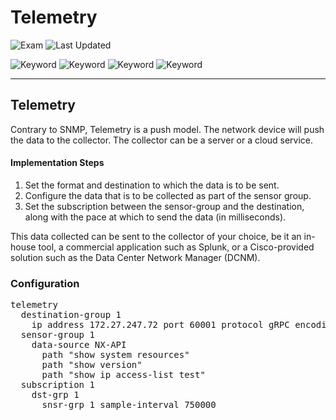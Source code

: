 # Telemetry

![Exam](https://img.shields.io/badge/DCCOR-8A2BE2)
![Last Updated](https://img.shields.io/badge/Last%20Updated-2024--01--17-blue)

![Keyword](https://img.shields.io/badge/Telemetry-darkgreen)
![Keyword](https://img.shields.io/badge/NXOS-darkgreen)
![Keyword](https://img.shields.io/badge/DCNM-darkgreen)
![Keyword](https://img.shields.io/badge/Data%20Center%20Network%20Manager-darkgreen)

<hr>

## Telemetry

Contrary to SNMP, Telemetry is a push model. The network device will push the data to the collector. The collector can be a server or a cloud service.

#### Implementation Steps

1. Set the format and destination to which the data is to be sent.
2. Configure the data that is to be collected as part of the sensor group.
3. Set the subscription between the sensor-group and the destination, along with
the pace at which to send the data (in milliseconds).

This data collected can be sent to the collector of your choice, be it an in-house tool, a commercial application such as Splunk, or a Cisco-provided solution such as the Data Center Network Manager (DCNM).

### Configuration

<pre>
telemetry
  destination-group 1
    ip address 172.27.247.72 port 60001 protocol gRPC encoding GPB
  sensor-group 1
    data-source NX-API
      path "show system resources"
      path "show version"
      path "show ip access-list test"
  subscription 1
    dst-grp 1
      snsr-grp 1 sample-interval 750000
</pre>